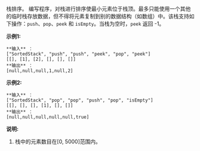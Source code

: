 栈排序。
编写程序，对栈进行排序使最小元素位于栈顶。最多只能使用一个其他的临时栈存放数据，但不得将元素复制到别的数据结构（如数组）中。该栈支持如下操作：`push`、`pop`、`peek`
和 `isEmpty`。当栈为空时，`peek` 返回 -1。

**示例1:**

    
    
    **输入** ：
    ["SortedStack", "push", "push", "peek", "pop", "peek"]
    [[], [1], [2], [], [], []]
    **输出** ：
    [null,null,null,1,null,2]
    

**示例2:**

    
    
    **输入** ： 
    ["SortedStack", "pop", "pop", "push", "pop", "isEmpty"]
    [[], [], [], [1], [], []]
    **输出** ：
    [null,null,null,null,null,true]
    

**说明:**

  1. 栈中的元素数目在[0, 5000]范围内。

